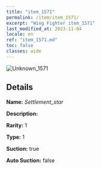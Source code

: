 ```yaml
---
title: "item_1571"
permalink: /item/item_1571/
excerpt: "Wing Fighter item_1571"
last_modified_at: 2023-11-04
locale: en
ref: "item_1571.md"
toc: false
classes: wide
---
```



 ![Unknown_1571](/images/item/Settlement_star_p.png)



## Details

 **Name:** *Settlement_star* 

 **Description:** 

 **Rarity:** 1 

 **Type:** 1 

 **Suction:** true 

 **Auto Suction:** false 


